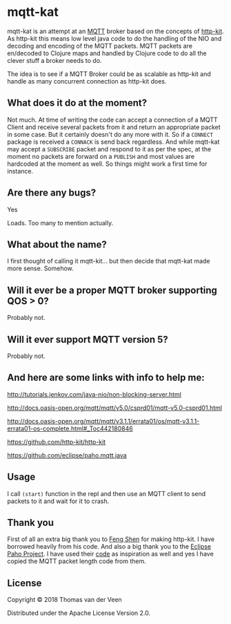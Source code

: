 # mqtt-kat

mqtt-kat is an attempt at an [MQTT](http://mqtt.org/) broker based on the concepts of [http-kit](https://github.com/http-kit/http-kit). As http-kit this means low level java code to do the handling of the NIO and decoding and encoding of the MQTT packets. MQTT packets are en/decoded to Clojure maps and handled by Clojure code to do all the clever stuff a broker needs to do.

The idea is to see if a MQTT Broker could be as scalable as http-kit and handle as many concurrent connection as http-kit does.

## What does it do at the moment?

Not much. At time of writing the code can accept a connection of a MQTT Client and receive several packets from it and return an appropriate packet in some case. But it certainly doesn't do any more with it. So if a `CONNECT` package is received a `CONNACK` is send back regardless. And while mqtt-kat may accept a `SUBSCRIBE` packet and respond to it as per the spec, at the moment no packets are forward on a `PUBLISH` and most values are hardcoded at the moment as well. So things might work a first time for instance.

## Are there any bugs?

Yes

Loads. Too many to mention actually.

## What about the name?

I first thought of calling it mqtt-kit... but then decide that mqtt-kat made more sense. Somehow.

## Will it ever be a proper MQTT broker supporting QOS > 0?

Probably not.

## Will it ever support MQTT version 5?

Probably not.

## And here are some links with info to help me:

http://tutorials.jenkov.com/java-nio/non-blocking-server.html

http://docs.oasis-open.org/mqtt/mqtt/v5.0/csprd01/mqtt-v5.0-csprd01.html

http://docs.oasis-open.org/mqtt/mqtt/v3.1.1/errata01/os/mqtt-v3.1.1-errata01-os-complete.html#_Toc442180846

https://github.com/http-kit/http-kit

https://github.com/eclipse/paho.mqtt.java

## Usage

I call `(start)` function in the repl and then use an MQTT client to send packets to it and wait for it to crash.

## Thank you

First of all an extra big thank you to [Feng Shen](http://shenfeng.me/) for making http-kit. I have borrowed heavily from his code. And also a big thank you to the [Eclipse Paho Project](https://www.eclipse.org/paho/). I have used their [code](https://github.com/eclipse/paho.mqtt.java) as inspiration as well and yes I have copied the MQTT packet length code from them.

## License

Copyright © 2018 Thomas van der Veen

Distributed under the Apache License Version 2.0.

